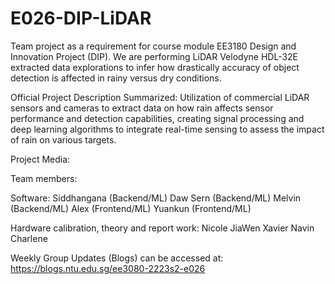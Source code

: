 # E026-DIP-LiDAR
Team project as a requirement for course module EE3180 Design and Innovation Project (DIP). We are performing LiDAR Velodyne HDL-32E extracted data explorations to infer how drastically accuracy of object detection is affected in rainy versus dry conditions.

Official Project Description Summarized:
Utilization of commercial LiDAR sensors and cameras to extract data on how rain affects sensor performance and detection capabilities, creating signal processing and deep learning algorithms to integrate real-time sensing to assess the impact of rain on various targets.

Project Media:

Team members:

Software:
Siddhangana (Backend/ML)
Daw Sern (Backend/ML)
Melvin (Backend/ML)
Alex (Frontend/ML)
Yuankun (Frontend/ML)

Hardware calibration, theory and report work:
Nicole
JiaWen
Xavier
Navin
Charlene



Weekly Group Updates (Blogs) can be accessed at:
https://blogs.ntu.edu.sg/ee3080-2223s2-e026

